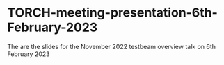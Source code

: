 # TORCH-meeting-presentation-6th-February-2023
The are the slides for the November 2022 testbeam overview talk on 6th February 2023
